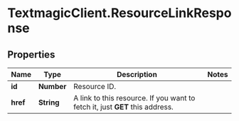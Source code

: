 # TextmagicClient.ResourceLinkResponse

## Properties
Name | Type | Description | Notes
------------ | ------------- | ------------- | -------------
**id** | **Number** | Resource ID. | 
**href** | **String** | A link to this resource. If you want to fetch it, just **GET** this address. | 


